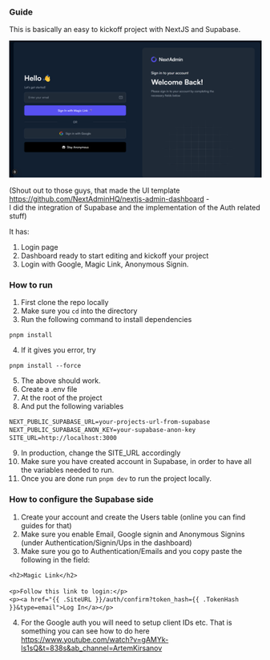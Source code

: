 ### Guide

This is basically an easy to kickoff project with NextJS and Supabase.

![alt text](https://github.com/adaOctopus/nextjs-auth-supabase/blob/main/signinpage.png)

(Shout out to those guys, that made the UI template https://github.com/NextAdminHQ/nextjs-admin-dashboard -  
I did the integration of Supabase and the implementation of the Auth related stuff)

It has:
1. Login page
2. Dashboard ready to start editing and kickoff your project
3. Login with Google, Magic Link, Anonymous Signin.

### How to run

1. First clone the repo locally
2. Make sure you `cd` into the directory
3. Run the following command to install dependencies 
```
pnpm install
```
4. If it gives you error, try
```
pnpm install --force
```
5. The above should work.
6. Create a .env file
7. At the root of the project
8. And put the following variables
```
NEXT_PUBLIC_SUPABASE_URL=your-projects-url-from-supabase
NEXT_PUBLIC_SUPABASE_ANON_KEY=your-supabase-anon-key
SITE_URL=http://localhost:3000
```
9. In production, change the SITE_URL accordingly
10. Make sure you have created account in Supabase, in order to have all the variables needed to run.
11. Once you are done run ``` pnpm dev ``` to run the project locally. 

### How to configure the Supabase side

1. Create your account and create the Users table (online you can find guides for that)
2. Make sure you enable Email, Google signin and Anonymous Signins (under Authentication/Signin/Ups in the dashboard)
3. Make sure you go to Authentication/Emails and you copy paste the following in the field:
```
<h2>Magic Link</h2>

<p>Follow this link to login:</p>
<p><a href="{{ .SiteURL }}/auth/confirm?token_hash={{ .TokenHash }}&type=email">Log In</a></p>
```
4. For the Google auth you will need to setup client IDs etc. That is something you can see how to do here
https://www.youtube.com/watch?v=gAMYk-ls1sQ&t=838s&ab_channel=ArtemKirsanov